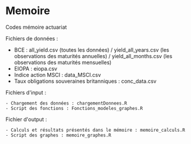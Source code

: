 # Memoire
Codes mémoire actuariat

Fichiers de données :
  - BCE : all_yield.csv (toutes les données) / yield_all_years.csv (les observations des maturités annuelles) / yield_all_months.csv (les observations des maturités mensuelles)
  - EIOPA : eiopa.csv
  - Indice action MSCI : data_MSCI.csv
  - Taux obligations souveraines britanniques : conc_data.csv
  
  Fichiers d'input :
  
    - Chargement des données : chargementDonnees.R
    - Script des fonctions : Fonctions_modeles_graphes.R
    
   Fichier d'output :
   
    - Calculs et résultats présentés dans le mémoire : memoire_calculs.R
    - Script des graphes : memoire_graphes.R
